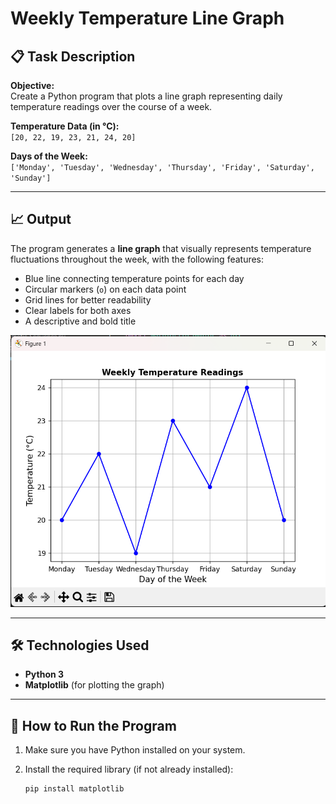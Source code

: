 # Weekly Temperature Line Graph

## 📋 Task Description

**Objective:**  
Create a Python program that plots a line graph representing daily temperature readings over the course of a week.

**Temperature Data (in °C):**  
`[20, 22, 19, 23, 21, 24, 20]`

**Days of the Week:**  
`['Monday', 'Tuesday', 'Wednesday', 'Thursday', 'Friday', 'Saturday', 'Sunday']`

---

## 📈 Output

The program generates a **line graph** that visually represents temperature fluctuations throughout the week, with the following features:

- Blue line connecting temperature points for each day
- Circular markers (`o`) on each data point
- Grid lines for better readability
- Clear labels for both axes
- A descriptive and bold title

<p align="center">
    <img src ="./assets/Temperature_graph.png"/>
</p>

---

## 🛠️ Technologies Used

- **Python 3**
- **Matplotlib** (for plotting the graph)

---

## 🚀 How to Run the Program

1. Make sure you have Python installed on your system.
2. Install the required library (if not already installed):

   ```bash
   pip install matplotlib

